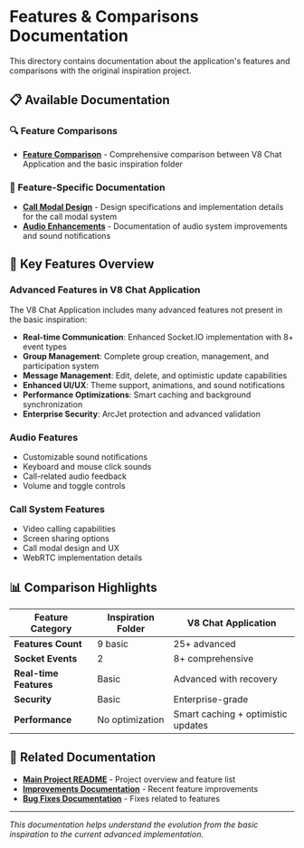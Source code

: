 # Features & Comparisons Documentation

This directory contains documentation about the application's features and comparisons with the original inspiration project.

## 📋 Available Documentation

### 🔍 Feature Comparisons
- **[Feature Comparison](./FEATURE_COMPARISON.md)** - Comprehensive comparison between V8 Chat Application and the basic inspiration folder

### 🎯 Feature-Specific Documentation
- **[Call Modal Design](./CALL_MODAL_DESIGN.md)** - Design specifications and implementation details for the call modal system
- **[Audio Enhancements](./AUDIO_ENHANCEMENTS.md)** - Documentation of audio system improvements and sound notifications

## 🌟 Key Features Overview

### Advanced Features in V8 Chat Application
The V8 Chat Application includes many advanced features not present in the basic inspiration:

- **Real-time Communication**: Enhanced Socket.IO implementation with 8+ event types
- **Group Management**: Complete group creation, management, and participation system
- **Message Management**: Edit, delete, and optimistic update capabilities
- **Enhanced UI/UX**: Theme support, animations, and sound notifications
- **Performance Optimizations**: Smart caching and background synchronization
- **Enterprise Security**: ArcJet protection and advanced validation

### Audio Features
- Customizable sound notifications
- Keyboard and mouse click sounds
- Call-related audio feedback
- Volume and toggle controls

### Call System Features
- Video calling capabilities
- Screen sharing options
- Call modal design and UX
- WebRTC implementation details

## 📊 Comparison Highlights

| Feature Category | Inspiration Folder | V8 Chat Application |
|------------------|-------------------|-------------------|
| **Features Count** | 9 basic | 25+ advanced |
| **Socket Events** | 2 | 8+ comprehensive |
| **Real-time Features** | Basic | Advanced with recovery |
| **Security** | Basic | Enterprise-grade |
| **Performance** | No optimization | Smart caching + optimistic updates |

## 🔗 Related Documentation

- **[Main Project README](../../README.MD)** - Project overview and feature list
- **[Improvements Documentation](../improvements/)** - Recent feature improvements
- **[Bug Fixes Documentation](../fixes/)** - Fixes related to features

---

*This documentation helps understand the evolution from the basic inspiration to the current advanced implementation.*